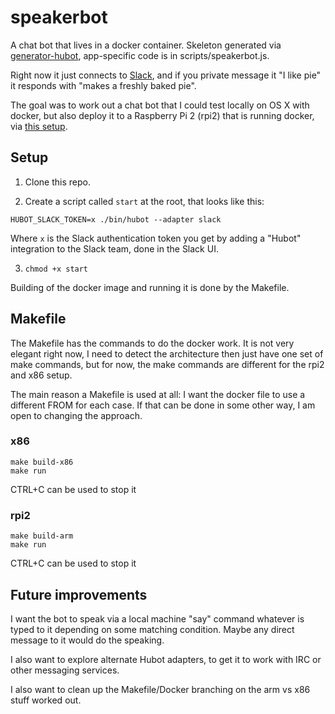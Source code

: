 # speakerbot

A chat bot that lives in a docker container. Skeleton generated via [generator-hubot](https://github.com/github/generator-hubot), app-specific code is in scripts/speakerbot.js.

Right now it just connects to [Slack](https://slack.com), and if you private message it "I like pie" it responds with "makes a freshly baked pie".

The goal was to work out a chat bot that I could test locally on OS X with docker, but also deploy it to a Raspberry Pi 2 (rpi2) that is running docker, via [this setup](https://github.com/jrburke/rpi2-setup).

## Setup

1) Clone this repo.

2) Create a script called `start` at the root, that looks like this:

```
HUBOT_SLACK_TOKEN=x ./bin/hubot --adapter slack
```

Where `x` is the Slack authentication token you get by adding a "Hubot" integration to the Slack team, done in the Slack UI.

3) `chmod +x start`

Building of the docker image and running it is done by the Makefile.

## Makefile

The Makefile has the commands to do the docker work. It is not very elegant right now, I need to detect the architecture then just have one set of make commands, but for now, the make commands are different for the rpi2 and x86 setup.

The main reason a Makefile is used at all: I want the docker file to use a different FROM for each case. If that can be done in some other way, I am open to changing the approach.

### x86

```
make build-x86
make run
```

CTRL+C can be used to stop it


### rpi2

```
make build-arm
make run
```

CTRL+C can be used to stop it

## Future improvements

I want the bot to speak via a local machine "say" command whatever is typed to it depending on some matching condition. Maybe any direct message to it would do the speaking.

I also want to explore alternate Hubot adapters, to get it to work with IRC or other messaging services.

I also want to clean up the Makefile/Docker branching on the arm vs x86 stuff worked out.

